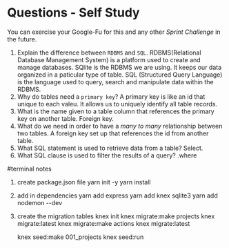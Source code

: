 # Questions - Self Study

You can exercise your Google-Fu for this and any other _Sprint Challenge_ in the future.

1.  Explain the difference between `RDBMS` and `SQL`.
    RDBMS(Relational Database Management System) is a platform used to create and manage databases. SQlite is the RDBMS we are using. It keeps our data organized in a paticular type of table. SQL (Structured Query Language) is the language used to query, search and manipulate data within the RDBMS.
1.  Why do tables need a `primary key`?
    A primary key is like an id that unique to each valeu. It allows us to uniquely identify all table records.
1.  What is the name given to a table column that references the primary key
    on another table.
    Foreign key.
1.  What do we need in order to have a _many to many_ relationship between two
    tables.
    A foreign key set up that references the id from another table.
1.  What SQL statement is used to retrieve data from a table?
    Select.
1.  What SQL clause is used to filter the results of a query?
    .where

#terminal notes

1.  create package.json file
    yarn init -y
    yarn install

1.  add in dependencies
    yarn add express
    yarn add knex sqlite3
    yarn add nodemon --dev

1.  create the migration tables
    knex init
    knex migrate:make projects
    knex migrate:latest
    knex migrate:make actions
    knex migrate:latest

    knex seed:make 001_projects
    knex seed:run
